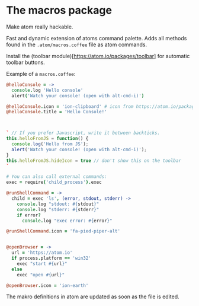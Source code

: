 # The macros package

Make atom really hackable.

Fast and dynamic extension of atoms command palette. Adds all methods found in the `.atom/macros.coffee` file as atom commands.

Install the (toolbar module)[https://atom.io/packages/toolbar] for automatic toolbar buttons.

Example of a `macros.coffee`:

```coffee
@helloConsole = ->
  console.log 'Hello console'
  alert('Watch your console! (open with alt-cmd-i)')

@helloConsole.icon = 'ion-clipboard' # icon from https://atom.io/packages/toolbar#supported-icon-sets
@helloConsole.title = 'Hello Console!'



` // If you prefer Javascript, write it between backticks.
this.helloFromJS = function() {
  console.log('Hello from JS');
  alert('Watch your console! (open with alt-cmd-i)');
}
this.helloFromJS.hideIcon = true // don't show this on the toolbar
`

# You can also call external commands:
exec = require('child_process').exec

@runShellCommand = ->
  child = exec 'ls', (error, stdout, stderr) ->
    console.log "stdout: #{stdout}"
    console.log "stderr: #{stderr}"
    if error?
      console.log "exec error: #{error}"

@runShellCommand.icon = 'fa-pied-piper-alt'


@openBrowser = ->
  url = 'https://atom.io'
  if process.platform == 'win32'
    exec "start #{url}"
  else
    exec "open #{url}"

@openBrowser.icon = 'ion-earth'
```

The makro definitions in atom are updated as soon as the file is edited.
